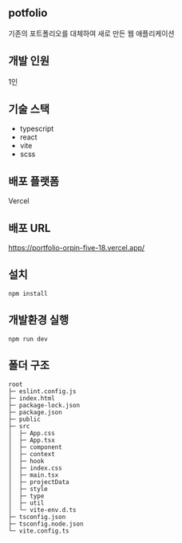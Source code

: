## potfolio
기존의 포트폴리오를 대체하여 새로 만든 웹 애플리케이션

## 개발 인원
1인

## 기술 스택
- typescript
- react
- vite
- scss

## 배포 플랫폼
Vercel

## 배포 URL
https://portfolio-orpin-five-18.vercel.app/

## 설치
```
npm install
```

## 개발환경 실행
```
npm run dev
```

## 폴더 구조
```
root
├─ eslint.config.js
├─ index.html
├─ package-lock.json
├─ package.json
├─ public
├─ src
│  ├─ App.css
│  ├─ App.tsx
│  ├─ component
│  ├─ context
│  ├─ hook
│  ├─ index.css
│  ├─ main.tsx
│  ├─ projectData
│  ├─ style
│  ├─ type
│  ├─ util
│  └─ vite-env.d.ts
├─ tsconfig.json
├─ tsconfig.node.json
└─ vite.config.ts
```
